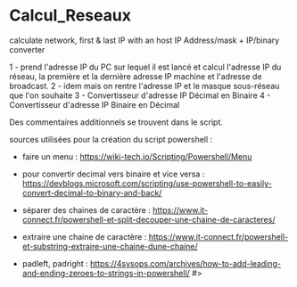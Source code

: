 # Calcul_Reseaux
calculate network, first &amp; last IP with an host IP Address/mask + IP/binary converter


1 - prend l'adresse IP du PC sur lequel il est lancé et calcul l'adresse IP du réseau, la première et la dernière adresse IP machine et l'adresse de broadcast.
2 - idem mais on rentre l'adresse IP et le masque sous-réseau que l'on souhaite
3 - Convertisseur d'adresse IP Décimal en Binaire
4 - Convertisseur d'adresse IP Binaire en Décimal


Des commentaires additionnels se trouvent dans le script.


sources utilisées pour la création du script powershell : 

- faire un menu : https://wiki-tech.io/Scripting/Powershell/Menu

- pour convertir decimal vers binaire et vice versa : https://devblogs.microsoft.com/scripting/use-powershell-to-easily-convert-decimal-to-binary-and-back/

- séparer des chaines de caractère : https://www.it-connect.fr/powershell-et-split-decouper-une-chaine-de-caracteres/

- extraire une chaine de caractère : https://www.it-connect.fr/powershell-et-substring-extraire-une-chaine-dune-chaine/

- padleft, padright : https://4sysops.com/archives/how-to-add-leading-and-ending-zeroes-to-strings-in-powershell/
 #>
